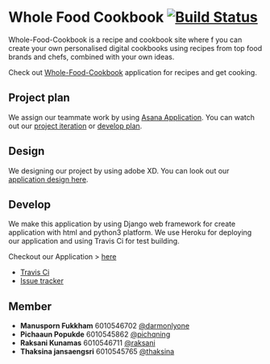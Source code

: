 # Whole Food Cookbook [![Build Status](https://travis-ci.com/darmonlyone/WholeFoodBook.svg?branch=master)](https://travis-ci.com/darmonlyone/WholeFoodBook)

Whole-Food-Cookbook is a recipe and cookbook site where f you can create your own personalised digital cookbooks using recipes from top food brands and chefs, combined with your own ideas.

Check out [Whole-Food-Cookbook](https://whole-food-cookbook.herokuapp.com/) application for recipes and get cooking.

## Project plan
We assign our teammate work by using [Asana Application](https://app.asana.com/). You can watch out our [project iteration](https://app.asana.com/0/867060982847769/867060982847769)
or [develop plan](https://app.asana.com/0/0/869948396459242). 

## Design
We designing our project by using adobe XD. You can look out our [application design here](https://xd.adobe.com/spec/e6dedd13-b89d-4e4f-7e9e-1559692182b9-90ef/).

## Develop
We make this application by using Django web framework for create application with html and python3 platform. We use Heroku 
for deploying our application and using Travis Ci for test building.

Checkout our Application > [here](https://whole-food-cookbook.herokuapp.com/) 
- [Travis Ci](https://travis-ci.com/darmonlyone/WholeFoodBook)
- [Issue tracker](https://github.com/darmonlyone/WholeFoodBook/issues)

## Member
- **Manusporn Fukkham** 6010546702 [@darmonlyone](https://github.com/darmonlyone)
- **Pichaaun Popukde** 6010545862 [@pichqning](https://github.com/pichqning)
- **Raksani Kunamas** 6010546711 [@raksani](https://github.com/Raksani)
- **Thaksina jansaengsri** 6010545765 [@thaksina](https://github.com/Thaksina)
